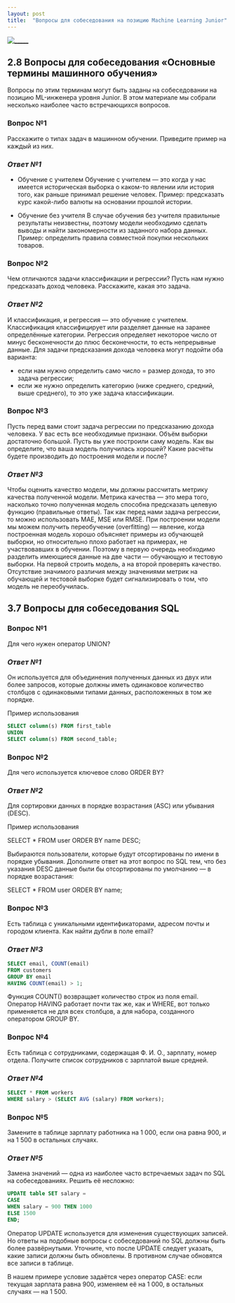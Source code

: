 ```yaml
---
layout: post
title:  "Вопросы для собеседования на позицию Machine Learning Junior"
---
```


[![_____](https://github.com/UzunDemir/uzundemir.github.io/assets/94790150/2c80eebc-1909-4eb6-bf83-cbd0bd980634)](https://uzundemir.github.io//ml-interview)

## 2.8 Вопросы для собеседования «Основные термины машинного обучения»

Вопросы по этим терминам могут быть заданы на собеседовании на позицию ML-инженера уровня Junior. В этом материале мы собрали несколько наиболее часто встречающихся вопросов. 

### Вопрос №1
Расскажите о типах задач в машинном обучении. Приведите пример на каждый из них.

### *Ответ №1*

* Обучение с учителем
Обучение с учителем — это когда у нас имеется историческая выборка о каком-то явлении или история того, как раньше принимал решение человек. 
Пример: предсказать курс какой-либо валюты на основании прошлой истории.

* Обучение без учителя
В случае обучения без учителя правильные результаты неизвестны, поэтому модели необходимо сделать выводы и найти закономерности из заданного набора данных. 
Пример: определить правила совместной покупки нескольких товаров.

### Вопрос №2
Чем отличаются задачи классификации и регрессии?
Пусть нам нужно предсказать доход человека. Расскажите, какая это задача.

### *Ответ №2*

И классификация, и регрессия — это обучение с учителем. Классификация классифицирует или разделяет данные на заранее определённые категории. Регрессия определяет некоторое число от минус бесконечности до плюс бесконечности, то есть непрерывные данные. 
Для задачи предсказания дохода человека могут подойти оба варианта:
* если нам нужно определить само число = размер дохода, то это задача регрессии;
* если же нужно определить категорию (ниже среднего, средний, выше среднего), то это уже задача классификации.

### Вопрос №3
Пусть перед вами стоит задача регрессии по предсказанию дохода человека. У вас есть все необходимые признаки. Объём выборки достаточно большой. Пусть вы уже построили саму модель. Как вы определите, что ваша модель получилась хорошей? Какие расчёты будете производить до построения модели и после?

### *Ответ №3*
Чтобы оценить качество модели, мы должны рассчитать метрику качества полученной модели. Метрика качества — это мера того, насколько точно полученная модель способна предсказать целевую функцию (правильные ответы). Так как перед нами задача регрессии, то можно использовать MAE, MSE или RMSE.
При построении модели мы можем получить переобучение (overfitting) — явление, когда построенная модель хорошо объясняет примеры из обучающей выборки, но относительно плохо работает на примерах, не участвовавших в обучении.
Поэтому в первую очередь необходимо разделить имеющиеся данные на две части — обучающую и тестовую выборки. На первой строить модель, а на второй проверять качество. Отсутствие значимого различия между значениями метрик на обучающей и тестовой выборке будет сигнализировать о том, что модель не переобучилась.

## 3.7 Вопросы для собеседования SQL

### Вопрос №1
Для чего нужен оператор UNION?

### *Ответ №1*
Он используется для объединения полученных данных из двух или более запросов, которые должны иметь одинаковое количество столбцов с одинаковыми типами данных, расположенных в том же порядке. 

Пример использования 
```sql
SELECT column(s) FROM first_table 
UNION 
SELECT column(s) FROM second_table;
```
### Вопрос №2
Для чего используется ключевое слово ORDER BY?

### *Ответ №2*
Для сортировки данных в порядке возрастания (ASC) или убывания (DESC). 

Пример использования 

SELECT * FROM user ORDER BY name DESC;

Выбираются пользователи, которые будут отсортированы по имени в порядке убывания. Дополните ответ на этот вопрос по SQL тем, что без указания DESC данные были бы отсортированы по умолчанию — в порядке возрастания: 

SELECT * FROM user ORDER BY name;

### Вопрос №3
Есть таблица с уникальными идентификаторами, адресом почты и городом клиента. Как найти дубли в поле email?

### *Ответ №3*
```sql
SELECT email, COUNT(email) 
FROM customers 
GROUP BY email 
HAVING COUNT(email) > 1;
```
Функция COUNT() возвращает количество строк из поля email. Оператор HAVING работает почти так же, как и WHERE, вот только применяется не для всех столбцов, а для набора, созданного оператором GROUP BY.

### Вопрос №4
Есть таблица с сотрудниками, содержащая Ф. И. О., зарплату, номер отдела. Получите список сотрудников с зарплатой выше средней.

### *Ответ №4*
```sql
SELECT * FROM workers 
WHERE salary > (SELECT AVG (salary) FROM workers);
```
### Вопрос №5
Замените в таблице зарплату работника на 1 000, если она равна 900, и на 1 500 в остальных случаях.

### *Ответ №5*
Замена значений — одна из наиболее часто встречаемых задач по SQL на собеседованиях. Решить её несложно: 
```sql
UPDATE table SET salary = 
CASE 
WHEN salary = 900 THEN 1000 
ELSE 1500 
END;
```
Оператор UPDATE используется для изменения существующих записей. Но ответы на подобные вопросы с собеседований по SQL должны быть более развёрнутыми. Уточните, что после UPDATE следует указать, какие записи должны быть обновлены. В противном случае обновятся все записи в таблице. 

В нашем примере условие задаётся через оператор CASE: если текущая зарплата равна 900, изменяем её на 1 000, в остальных случаях — на 1 500.



